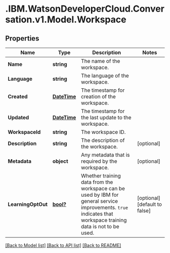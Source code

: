 # .IBM.WatsonDeveloperCloud.Conversation.v1.Model.Workspace
## Properties

Name | Type | Description | Notes
------------ | ------------- | ------------- | -------------
**Name** | **string** | The name of the workspace. | 
**Language** | **string** | The language of the workspace. | 
**Created** | [**DateTime**](DateTime.md) | The timestamp for creation of the workspace. | 
**Updated** | [**DateTime**](DateTime.md) | The timestamp for the last update to the workspace. | 
**WorkspaceId** | **string** | The workspace ID. | 
**Description** | **string** | The description of the workspace. | [optional] 
**Metadata** | **object** | Any metadata that is required by the workspace. | [optional] 
**LearningOptOut** | [**bool?**](boolean.md) | Whether training data from the workspace can be used by IBM for general service improvements. `true` indicates that workspace training data is not to be used. | [optional] [default to false]

[[Back to Model list]](../README.md#documentation-for-models) [[Back to API list]](../README.md#documentation-for-api-endpoints) [[Back to README]](../README.md)

